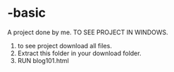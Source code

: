 # -basic
A project done by me. 
TO SEE PROJECT IN WINDOWS.
1)  to see project download all files. 
2)  Extract this folder in your download folder.
3)  RUN blog101.html
